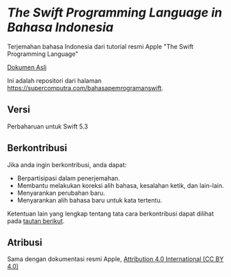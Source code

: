 # *The Swift Programming Language in Bahasa Indonesia*
Terjemahan bahasa Indonesia dari tutorial resmi Apple "The Swift Programming Language"

[Dokumen Asli](https://docs.swift.org/swift-book/)

Ini adalah repositori dari halaman https://supercomputra.com/bahasapemrogramanswift.  

## Versi
Perbaharuan untuk Swift 5.3

## Berkontribusi
Jika anda ingin berkontribusi, anda dapat:
- Berpartisipasi dalam penerjemahan.
- Membantu melakukan koreksi alih bahasa, kesalahan ketik, dan lain-lain.
- Menyarankan perubahan baru.
- Menyarankan alih bahasa baru untuk kata tertentu.

Ketentuan lain yang lengkap tentang tata cara berkontribusi dapat dilihat pada [tautan berikut](https://github.com/supercomputra/pedoman-dasar-bahasa-pemrograman-swift/blob/main/CONTRIBUTING.md).

## Atribusi
Sama dengan dokumentasi resmi Apple, [Attribution 4.0 International (CC BY 4.0)](https://creativecommons.org/licenses/by/4.0/)

